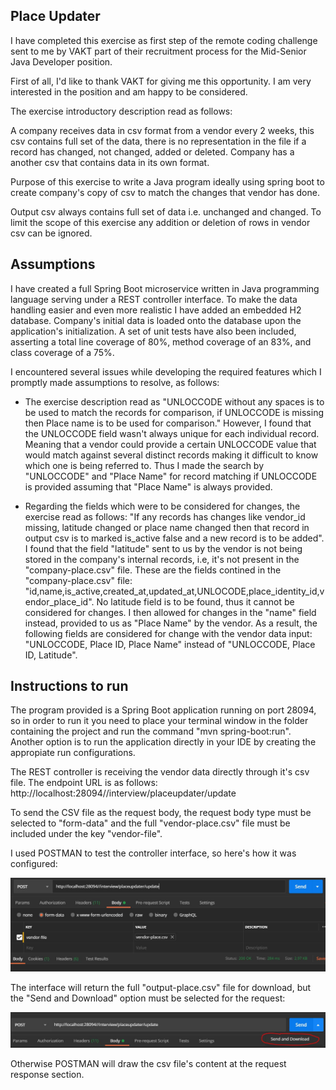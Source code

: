 ## **Place Updater**

I have completed this exercise as first step of the remote coding challenge sent to me by VAKT  part of their recruitment process for the Mid-Senior Java Developer position. 

First of all, I'd like to thank VAKT for giving me this opportunity. I am very interested in the position and am happy to be considered.

The exercise introductory description read as follows:

A company receives data in csv format from a vendor every 2 weeks, this csv contains full set of the data, there is no representation in the file if a record has changed, not changed, added or deleted. 
Company has a another csv that contains data in its own format. 

Purpose of this exercise to write a Java program ideally using spring boot to create company's copy of csv to match the changes that vendor has done. 

Output csv always contains full set of data i.e. unchanged and changed. To limit the scope of this exercise any addition or deletion of rows in vendor csv can be ignored.


## **Assumptions**

I have created a full Spring Boot microservice written in Java programming language serving under a REST controller interface. To make the data handling easier and even more realistic I have added an embedded H2 database. Company's initial data is loaded onto the database upon the application's initialization. A set of unit tests have also been included, asserting a total line coverage of 80%, method coverage of an 83%, and class coverage of a 75%.

I encountered several issues while developing the required features which I promptly made assumptions to resolve, as follows:

- The exercise description read as "UNLOCCODE without any spaces is to be used to match the records for comparison, if UNLOCCODE is missing then Place name is to be used for comparison." However, I found that the UNLOCCODE field wasn't always unique for each individual record. Meaning that a vendor could provide a certain UNLOCCODE value that would match against several distinct records making it difficult to know which one is being referred to. Thus I made the search by "UNLOCCODE" and "Place Name"  for record matching if UNLOCCODE is provided assuming that "Place Name" is always provided.

- Regarding the fields which were to be considered for changes, the exercise read as follows: "If any records has changes like vendor_id missing, latitude changed or place name changed then that record in output csv is to marked is_active false and a new record is to be added". I found that the field "latitude" sent to us by the vendor is not being stored in the company's internal records, i.e, it's not present in the "company-place.csv" file. These are the fields contined in the "company-place.csv" file: "id,name,is_active,created_at,updated_at,UNLOCODE,place_identity_id,vendor_place_id". No latitude field is to be found, thus it cannot be considered for changes. I then allowed for changes in the "name" field instead, provided to us as "Place Name" by the vendor. As a result, the following fields are considered for change with the vendor data input: "UNLOCCODE, Place ID, Place Name" instead of "UNLOCCODE, Place ID, Latitude".

## **Instructions to run**

The program provided is a Spring Boot application running on port 28094, so in order to run it you need to place your terminal window in the folder containing the project and run the command "mvn spring-boot:run". Another option is to run the application directly in your IDE by creating the appropiate run configurations.

The REST controller is receiving the vendor data directly through it's csv file. The endpoint URL is as follows: http://localhost:28094//interview/placeupdater/update

To send the CSV file as the request body, the request body type must be selected to "form-data" and the full "vendor-place.csv" file must be included under the key "vendor-file".

I used POSTMAN to test the controller interface, so here's how it was configured:

![alt text](https://github.com/EdelRX/place-updater/blob/master/POSTMAN_BODY.JPG?raw=true)

The interface will return the full "output-place.csv" file for download, but the "Send and Download" option must be selected for the request:

![alt text](https://github.com/EdelRX/place-updater/blob/master/POSTMAN_SEND_AND_DOWNLOAD.JPG?raw=true)

Otherwise POSTMAN will draw the csv file's content at the request response section.



